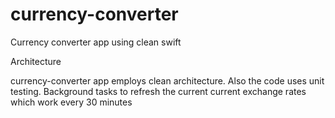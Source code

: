 # currency-converter
Currency converter app using clean swift

Architecture

currency-converter app employs clean architecture.
Also the code uses unit testing.
Background tasks to refresh the current current exchange rates which work every 30 minutes


